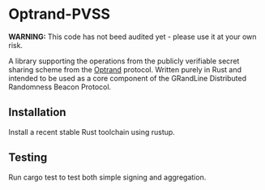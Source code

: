 # Optrand-PVSS

**WARNING:** This code has not beed audited yet - please use it at your own risk.

A library supporting the operations from the publicly verifiable secret sharing scheme from the [Optrand](https://eprint.iacr.org/2022/193.pdf) protocol.
Written purely in Rust and intended to be used as a core component of the GRandLine Distributed Randomness Beacon Protocol.

## Installation
Install a recent stable Rust toolchain using rustup.

## Testing
Run cargo test to test both simple signing and aggregation.
